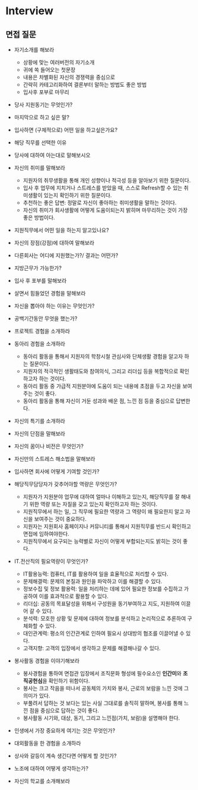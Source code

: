 # Interview
## 면접 질문
- 자기소개를 해보라
  - 상황에 맞는 여러버전의 자기소개
  - 귀에 쏙 들어오는 첫문장
  - 내용은 차별화된 자신의 경쟁력을 중심으로
  - 간략히 카테고리화하여 결론부터 말하는 방법도 좋은 방법
  - 입사후 포부로 마무리

- 당사 지원동기는 무엇인가?

- 마지막으로 하고 싶은 말?

- 입사하면 (구체적으로) 어떤 일을 하고싶은가요?

- 해당 직무를 선택한 이유

- 당사에 대하여 아는대로 말해보시오

- 자신의 취미를 말해보라
  - 지원자의 취무생활을 통해 개인 성향이나 적극성 등을 알아보기 위한 질문이다.
  - 입사 후 업무에 지치거나 스트레스를 받았을 때, 스스로 Refresh할 수 있는 취미생활이 있는지 확인하기 위한 질문이다.
  - 추천하는 좋은 답변: 정말로 자신이 좋아하는 취미생활을 말하는 것이다.
  - 자신의 취미가 회사생활에 어떻게 도움이되는지 밝히며 마무리하는 것이 가장 좋은 방법이다.

- 지원직무에서 어떤 일을 하는지 알고있나요?

- 자신의 장점(강점)에 대하여 말해보라

- 다른회사는 어디에 지원했는가?/ 결과는 어떤가?

- 지방근무가 가능한가?

- 입사 후 포부를 말해보라

- 살면서 힘들었던 경험을 말해보라

- 자신을 뽑아야 하는 이유는 무엇인가?

- 공백기간동안 무엇을 했는가?

- 프로젝트 경험을 소개하라

- 동아리 경험을 소개하라
  - 동아리 활동을 통해서 지원자의 학창시철 관심사와 단체생활 경험을 알고자 하는 질문이다.
  - 지원자의 적극적인 생활태도와 참여의식, 그리고 리더십 등을 복합적으로 확인하고자 하는 것이다.
  - 동아리 활동 중 가급적 지원분야에 도움이 되는 내용에 초점을 두고 자신을 보여주는 것이 좋다.
  - 동아리 활동을 통해 자신이 거둔 성과와 배운 점, 느낀 점 등을 중심으로 답변한다.

- 자신의 특기를 소개하라

- 자신의 단점을 말해보라

- 자신의 꿈이나 비전은 무엇인가?

- 자신만의 스트레스 해소법을 말해보라

- 입사하면 회사에 어떻게 기여할 것인가?

- 해당직무담당자가 갖추어야할 역량은 무엇인가?
  - 지원자가 지원분야 업무에 대하여 얼마나 이해하고 있는지, 해당직무를 잘 해내기 위한 역량 또는 자질을 갖고 있는지 확인하고자 하는 것이다.
  - 지원직무에서 하는 일, 그 직무에 필요한 역량과 그 역량이 왜 필요한지 알고 자신을 보여주는 것이 중요하다.
  - 지원자는 지원회사 홈페이지나 커뮤니티를 통해서 지원직무를 반드시 확인하고 면접에 임하여야한다.
  - 지원직무에서 요구되는 능력별로 자신이 어떻게 부합되는지도 밝히는 것이 좋다.

- IT.전산직의 필요역량이 무엇인가?
  - IT활용능력: 컴퓨터, IT를 활용하여 일을 효율적으로 처리할 수 있다.
  - 문제해결력: 문제의 본질과 원인을 파악하고 이를 해결할 수 있다.
  - 정보수집 및 정보 활용력: 일을 처리하는 데에 있어 필요한 정보를 수집하고 가공하여 이를 효과적으로 활용할 수 있다.
  - 리더십: 공동의 목표달성을 위해서 구성원을 동기부여하고 지도, 지원하여 이끌어 갈 수 있다.
  - 분석력: 모호한 상황 및 문제에 대하여 정보를 분석하고 논리적으로 추론하여 구체화할 수 있다.
  - 대인관계력: 평소의 인간관계로 인하여 필요시 상대방의 협조를 이끌어낼 수 있다.
  - 고객지향: 고객의 입장에서 생각하고 문제를 해결해나갈 수 있다.

- 봉사활동 경험을 이야기해보라
  - 봉사경험을 통하여 면접관 입장에서 조직문화 형성에 필수요소인 **인간미**와 **조직공헌심**을 확인하기 위함이다.
  - 봉사는 크고 작음을 떠나서 공동체의 가치와 봉사, 근로의 보람을 느낀 것에 그 의미가 있다.
  - 부풀려서 답하는 것 보다는 있는 사실 그대로를 솔직히 말하며, 봉사를 통해 느낀 점을 중심으로 답하는 것이 좋다.
  - 봉사활동 시기와, 대상, 동기, 그리고 느낀점(가치, 보람)을 설명해야 한다.

- 인생에서 가장 중요하게 여기는 것은 무엇인가?

- 대외활동을 한 경험을 소개하라

- 상사와 갈등이 계속 생긴다면 어떻게 할 것인가?

- 노조에 대하여 어떻게 생각하는가?

- 자신의 학교를 소개해보라